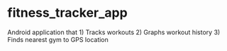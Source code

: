# fitness_tracker_app
Android application that 1) Tracks workouts 2) Graphs workout history 3) Finds nearest gym to GPS location
